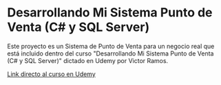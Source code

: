 # **Desarrollando Mi Sistema Punto de Venta (C# y SQL Server)**
Este proyecto es un Sistema de Punto de Venta para un negocio real que está incluido dentro del curso "Desarrollando Mi Sistema Punto de Venta (C# y SQL Server)" dictado en Udemy por Victor Ramos.

<a href="https://www.udemy.com/course/desarrollando-mi-sistema-punto-de-venta-csharp-y-sql-server/">Link directo al curso en Udemy</a>